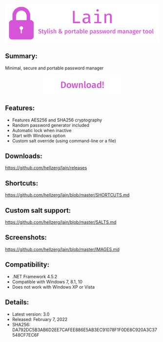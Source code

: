 <p align="center">
   <img src="banner.png">
</p>

## Summary: ##

Minimal, secure and portable password manager
<p align="center">
	<a href="https://github.com/hellzerg/lain/releases/download/3.0/Lain-3.0.exe" target="_blank">
		<img src="download-button.png">
	</a>
</p> 

## Features: ##

* Features AES256 and SHA256 cryptography
* Random password generator included
* Automatic lock when inactive
* Start with Windows option
* Custom salt override (using command-line or a file)

## Downloads: ##
https://github.com/hellzerg/lain/releases

## Shortcuts: ##
https://github.com/hellzerg/lain/blob/master/SHORTCUTS.md

## Custom salt support: ##
https://github.com/hellzerg/lain/blob/master/SALTS.md

## Screenshots: ##
https://github.com/hellzerg/lain/blob/master/IMAGES.md

## Compatibility: ##

* .NET Framework 4.5.2
* Compatible with Windows 7, 8.1, 10
* Does not work with Windows XP or Vista

## Details: ##

* Latest version: 3.0
* Released: February 7, 2022
* SHA256: DA792DC5B3AB6D2EE7CAFEE886E5AB3EC91078F1F0DE8C920A3C37548CF7EC6F
